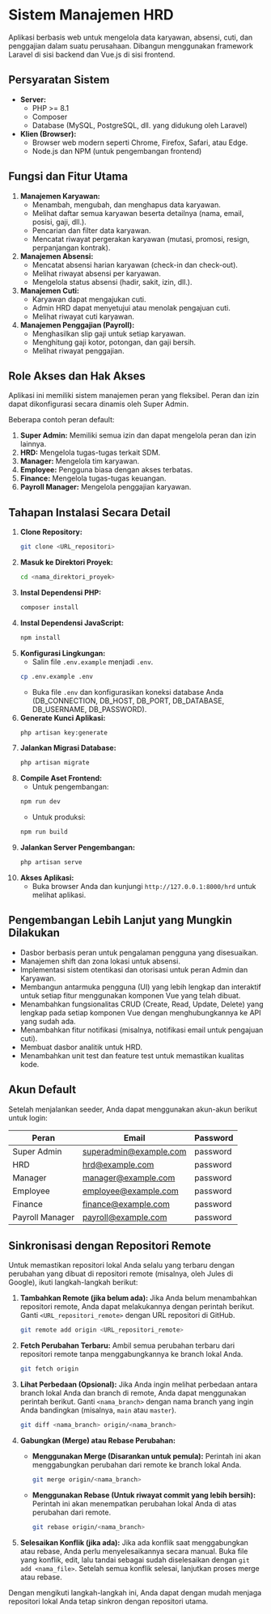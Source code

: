 # Sistem Manajemen HRD

Aplikasi berbasis web untuk mengelola data karyawan, absensi, cuti, dan penggajian dalam suatu perusahaan. Dibangun menggunakan framework Laravel di sisi backend dan Vue.js di sisi frontend.

## Persyaratan Sistem

*   **Server:**
    *   PHP >= 8.1
    *   Composer
    *   Database (MySQL, PostgreSQL, dll. yang didukung oleh Laravel)
*   **Klien (Browser):**
    *   Browser web modern seperti Chrome, Firefox, Safari, atau Edge.
    *   Node.js dan NPM (untuk pengembangan frontend)

## Fungsi dan Fitur Utama

1.  **Manajemen Karyawan:**
    *   Menambah, mengubah, dan menghapus data karyawan.
    *   Melihat daftar semua karyawan beserta detailnya (nama, email, posisi, gaji, dll.).
    *   Pencarian dan filter data karyawan.
    *   Mencatat riwayat pergerakan karyawan (mutasi, promosi, resign, perpanjangan kontrak).
2.  **Manajemen Absensi:**
    *   Mencatat absensi harian karyawan (check-in dan check-out).
    *   Melihat riwayat absensi per karyawan.
    *   Mengelola status absensi (hadir, sakit, izin, dll.).
3.  **Manajemen Cuti:**
    *   Karyawan dapat mengajukan cuti.
    *   Admin HRD dapat menyetujui atau menolak pengajuan cuti.
    *   Melihat riwayat cuti karyawan.
4.  **Manajemen Penggajian (Payroll):**
    *   Menghasilkan slip gaji untuk setiap karyawan.
    *   Menghitung gaji kotor, potongan, dan gaji bersih.
    *   Melihat riwayat penggajian.

## Role Akses dan Hak Akses

Aplikasi ini memiliki sistem manajemen peran yang fleksibel. Peran dan izin dapat dikonfigurasi secara dinamis oleh Super Admin.

Beberapa contoh peran default:
1.  **Super Admin:** Memiliki semua izin dan dapat mengelola peran dan izin lainnya.
2.  **HRD:** Mengelola tugas-tugas terkait SDM.
3.  **Manager:** Mengelola tim karyawan.
4.  **Employee:** Pengguna biasa dengan akses terbatas.
5.  **Finance:** Mengelola tugas-tugas keuangan.
6.  **Payroll Manager:** Mengelola penggajian karyawan.

## Tahapan Instalasi Secara Detail

1.  **Clone Repository:**
    ```bash
    git clone <URL_repositori>
    ```
2.  **Masuk ke Direktori Proyek:**
    ```bash
    cd <nama_direktori_proyek>
    ```
3.  **Instal Dependensi PHP:**
    ```bash
    composer install
    ```
4.  **Instal Dependensi JavaScript:**
    ```bash
    npm install
    ```
5.  **Konfigurasi Lingkungan:**
    *   Salin file `.env.example` menjadi `.env`.
      ```bash
      cp .env.example .env
      ```
    *   Buka file `.env` dan konfigurasikan koneksi database Anda (DB_CONNECTION, DB_HOST, DB_PORT, DB_DATABASE, DB_USERNAME, DB_PASSWORD).
6.  **Generate Kunci Aplikasi:**
    ```bash
    php artisan key:generate
    ```
7.  **Jalankan Migrasi Database:**
    ```bash
    php artisan migrate
    ```
8.  **Compile Aset Frontend:**
    *   Untuk pengembangan:
      ```bash
      npm run dev
      ```
    *   Untuk produksi:
      ```bash
      npm run build
      ```
9.  **Jalankan Server Pengembangan:**
    ```bash
    php artisan serve
    ```
10. **Akses Aplikasi:**
    *   Buka browser Anda dan kunjungi `http://127.0.0.1:8000/hrd` untuk melihat aplikasi.

## Pengembangan Lebih Lanjut yang Mungkin Dilakukan

*   Dasbor berbasis peran untuk pengalaman pengguna yang disesuaikan.
*   Manajemen shift dan zona lokasi untuk absensi.
*   Implementasi sistem otentikasi dan otorisasi untuk peran Admin dan Karyawan.
*   Membangun antarmuka pengguna (UI) yang lebih lengkap dan interaktif untuk setiap fitur menggunakan komponen Vue yang telah dibuat.
*   Menambahkan fungsionalitas CRUD (Create, Read, Update, Delete) yang lengkap pada setiap komponen Vue dengan menghubungkannya ke API yang sudah ada.
*   Menambahkan fitur notifikasi (misalnya, notifikasi email untuk pengajuan cuti).
*   Membuat dasbor analitik untuk HRD.
*   Menambahkan unit test dan feature test untuk memastikan kualitas kode.

## Akun Default

Setelah menjalankan seeder, Anda dapat menggunakan akun-akun berikut untuk login:

| Peran             | Email                    | Password   |
| ----------------- | ------------------------ | ---------- |
| Super Admin       | superadmin@example.com   | password   |
| HRD               | hrd@example.com          | password   |
| Manager           | manager@example.com      | password   |
| Employee          | employee@example.com     | password   |
| Finance           | finance@example.com      | password   |
| Payroll Manager   | payroll@example.com      | password   |

## Sinkronisasi dengan Repositori Remote

Untuk memastikan repositori lokal Anda selalu yang terbaru dengan perubahan yang dibuat di repositori remote (misalnya, oleh Jules di Google), ikuti langkah-langkah berikut:

1.  **Tambahkan Remote (jika belum ada):**
    Jika Anda belum menambahkan repositori remote, Anda dapat melakukannya dengan perintah berikut. Ganti `<URL_repositori_remote>` dengan URL repositori di GitHub.
    ```bash
    git remote add origin <URL_repositori_remote>
    ```

2.  **Fetch Perubahan Terbaru:**
    Ambil semua perubahan terbaru dari repositori remote tanpa menggabungkannya ke branch lokal Anda.
    ```bash
    git fetch origin
    ```

3.  **Lihat Perbedaan (Opsional):**
    Jika Anda ingin melihat perbedaan antara branch lokal Anda dan branch di remote, Anda dapat menggunakan perintah berikut. Ganti `<nama_branch>` dengan nama branch yang ingin Anda bandingkan (misalnya, `main` atau `master`).
    ```bash
    git diff <nama_branch> origin/<nama_branch>
    ```

4.  **Gabungkan (Merge) atau Rebase Perubahan:**
    *   **Menggunakan Merge (Disarankan untuk pemula):**
        Perintah ini akan menggabungkan perubahan dari remote ke branch lokal Anda.
        ```bash
        git merge origin/<nama_branch>
        ```
    *   **Menggunakan Rebase (Untuk riwayat commit yang lebih bersih):**
        Perintah ini akan menempatkan perubahan lokal Anda di atas perubahan dari remote.
        ```bash
        git rebase origin/<nama_branch>
        ```

5.  **Selesaikan Konflik (jika ada):**
    Jika ada konflik saat menggabungkan atau rebase, Anda perlu menyelesaikannya secara manual. Buka file yang konflik, edit, lalu tandai sebagai sudah diselesaikan dengan `git add <nama_file>`. Setelah semua konflik selesai, lanjutkan proses merge atau rebase.

Dengan mengikuti langkah-langkah ini, Anda dapat dengan mudah menjaga repositori lokal Anda tetap sinkron dengan repositori utama.
